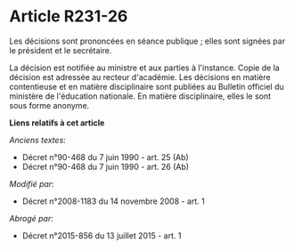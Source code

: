 # Article R231-26

Les décisions sont prononcées en séance publique ; elles sont signées par le président et le secrétaire.

La décision est notifiée au ministre et aux parties à l'instance. Copie de la décision est adressée au recteur d'académie.
Les décisions en matière contentieuse et en matière disciplinaire sont publiées au Bulletin officiel du ministère de
l'éducation nationale. En matière disciplinaire, elles le sont sous forme anonyme.

**Liens relatifs à cet article**

_Anciens textes_:

  - Décret n°90-468 du 7 juin 1990 - art. 25 (Ab)
  - Décret n°90-468 du 7 juin 1990 - art. 26 (Ab)

_Modifié par_:

  - Décret n°2008-1183 du 14 novembre 2008 - art. 1

_Abrogé par_:

  - Décret n°2015-856 du 13 juillet 2015 - art. 1
